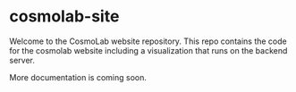 # cosmolab-site
Welcome to the CosmoLab website repository. This repo contains the code for the cosmolab website including a visualization that runs on the backend server.

More documentation is coming soon.
